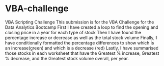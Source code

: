 # VBA-challenge
VBA Scripting Challenge
This submission is for the VBA Challenge for the Data Analytics Bootcamp
First I have created a loop to find the opening and closing price in a year for each type of stock
Then I have found the percentage increase or decrease as well as the total stock volume
Finally, I have conditionally formatted the percentage differences to show which is an increase(green) and which is a decrease (red)
Lastly, I have summarised those stocks in each worksheet that have the Greatest % increase, Greatest % decrease, and the Greatest stock volume overall, per year.
